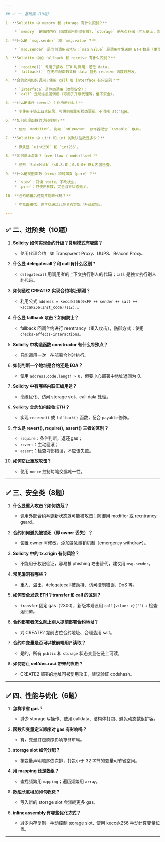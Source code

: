 ```yaml
---

## ✅ 一、基础类（10题）

1. **Solidity 中 memory 和 storage 有什么区别？**

    * `memory` 是临时内存（函数调用期间有效），`storage` 是永久存储（写入链上，需要 gas）。

2. **什么是 `msg.sender` 和 `msg.value`？**

    * `msg.sender` 是当前调用者地址；`msg.value` 是调用时发送的 ETH 数量（单位 wei）。

3. **Solidity 中的 fallback 和 receive 有什么区别？**

    * `receive()` 专用于接收 ETH 时调用，若无 data；
    * `fallback()` 在无匹配函数或有 data 且无 receive 函数时触发。

4. **合约之间如何调用？使用 call 和 interface 有何区别？**

    * `interface` 是静态调用（类型安全）；
    * `call` 是动态底层调用（可用于升级代理等，但不安全）。

5. **什么是事件（event）？作用是什么？**

    * 事件用于链上日志记录，可供前端监听状态更新，不消耗 storage。

6. **如何实现函数的访问控制？**

    * 使用 `modifier`，例如 `onlyOwner` 修饰器配合 `Ownable` 模块。

7. **Solidity 中 uint 和 int 的默认位数是多少？**

    * 默认是 `uint256` 和 `int256`。

8. **如何防止溢出？（overflow / underflow）**

    * 使用 `SafeMath`（<0.8.0）；0.8.0+ 默认内置检查。

9. **什么是视图函数（view）和纯函数（pure）？**

    * `view`：只读 state，不改状态；
    * `pure`：只使用参数，完全与链状态无关。

10. **合约部署后还能不能改代码？**

    * 不能直接改，但可以通过代理合约实现「升级逻辑」。

---
```


## ✅ 二、进阶类（10题）

1. **Solidity 如何实现合约升级？常用模式有哪些？**

    * 使用代理合约，如 Transparent Proxy、UUPS、Beacon Proxy。

2. **什么是 delegatecall？和 call 有什么区别？**

    * `delegatecall` 用调用者的上下文执行别人的代码；`call` 是独立执行别人的代码。

3. **如何通过 CREATE2 实现合约地址预测？**

    * 利用公式 `address = keccak256(0xFF ++ sender ++ salt ++ keccak256(init_code))[12:]`。

4. **什么是 fallback 攻击？如何防止？**

    * fallback 回调合约进行 reentrancy（重入攻击），防御方式：使用 `checks-effects-interactions`。

5. **Solidity 中构造函数 constructor 有什么特殊点？**

    * 只能调用一次，在部署合约时执行。

6. **如何判断一个地址是合约还是 EOA？**

    * 使用 `address.code.length > 0`，但要小心部署中地址返回为 0。

7. **Solidity 中有哪些内联汇编用途？**

    * 高级优化、访问 storage slot、call data 处理。

8. **Solidity 合约如何接收 ETH？**

    * 实现 `receive()` 或 `fallback()` 函数，配合 `payable` 修饰。

9. **什么是 revert(), require(), assert() 三者的区别？**

    * `require`：条件判断，返还 gas；
    * `revert`：主动回滚；
    * `assert`：检查内部错误，不应该失败。

10. **如何防止重放攻击？**

    * 使用 `nonce` 控制每笔交易唯一性。

---

## ✅ 三、安全类（8题）

1. **什么是重入攻击？如何防范？**

    * 调用外部合约再更新状态就可能被攻击；防御用 modifier 或 reentrancy guard。

2. **合约如何避免被锁死（即 owner 丢失）？**

    * 设置 owner 可修改，添加紧急撤销机制（emergency withdraw）。

3. **Solidity 中的 tx.origin 有何风险？**

    * 不能用于权限验证，容易被 phishing 攻击替代，建议用 `msg.sender`。

4. **常见漏洞有哪些？**

    * 重入、溢出、delegatecall 被劫持、访问控制错误、DoS 等。

5. **如何安全发送 ETH？transfer 和 call 的区别？**

    * `transfer` 固定 gas（2300），新版本建议用 `call{value: x}("")` + 检查返回值。

6. **合约部署者怎么防止别人提前部署合约地址？**

    * 对 CREATE2 提前占位合约地址、合理选用 salt。

7. **合约中变量是否可以被前端用户读取？**

    * 是的，所有 `public` 和 `storage` 状态变量在链上可读。

8. **如何防止 selfdestruct 带来的攻击？**

    * CREATE2 部署的地址可被复用攻击，建议验证 codehash。

---

## ✅ 四、性能与优化（6题）

1. **怎样节省 gas？**

    * 减少 storage 写操作、使用 calldata、结构体打包、避免动态数组扩容。

2. **函数和变量定义顺序对 gas 有影响吗？**

    * 有，变量打包顺序影响存储布局。

3. **storage slot 如何分配？**

    * 按变量声明顺序依次排，打包小于 32 字节的变量可节省空间。

4. **用 mapping 还是数组？**

    * 查找频繁用 `mapping`；遍历频繁用 `array`。

5. **数组长度增加如何收费？**

    * 写入新的 storage slot 会消耗更多 gas。

6. **inline assembly 有哪些优化方式？**

    * 减少内存复制、手动控制 storage slot、使用 keccak256 手动计算变量位置。

---